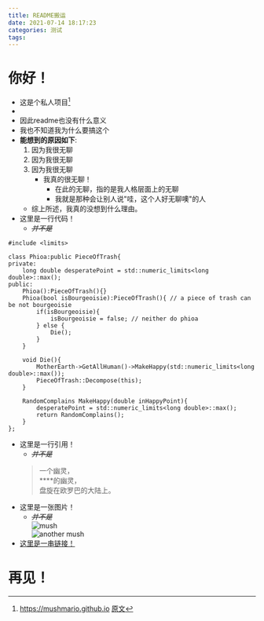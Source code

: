 ```yaml
---
title: README搬运
date: 2021-07-14 18:17:23
categories: 测试
tags:
---
```

# 你好！
- 这是个私人项目[^指private项目]
- [^是说其他人也没法看]: 不会有其他人看
- 因此readme也没有什么意义
- 我也不知道我为什么要搞这个
- **能想到的原因如下**:
	1. 因为我很无聊
	2. 因为我很无聊
	3. 因为我很无聊
		- 我真的很无聊！
			- 在此的无聊，指的是我人格层面上的无聊
			- 我就是那种会让别人说"哇，这个人好无聊噢"的人
	- 综上所述，我真的没想到什么理由。
- 这里是一行代码！
	- ~~*并不是*~~
```
#include <limits>

class Phioa:public PieceOfTrash{
private:
	long double desperatePoint = std::numeric_limits<long double>::max();
public:
	Phioa():PieceOfTrash(){}
	Phioa(bool isBourgeoisie):PieceOfTrash(){ // a piece of trash can be not bourgeoisie
		if(isBourgeoisie){
			isBourgeoisie = false; // neither do phioa
		} else {
			Die();
		}
	}
	
	void Die(){
		MotherEarth->GetAllHuman()->MakeHappy(std::numeric_limits<long double>::max());
		PieceOfTrash::Decompose(this);
	}
	
	RandomComplains MakeHappy(double inHappyPoint){
		desperatePoint = std::numeric_limits<long double>::max();
		return RandomComplains();
	}
}; 
```
- 这里是一行引用！
	- ~~*并不是*~~
	> 一个幽灵，  
	> \*\*\*\*的幽灵，  
	> 盘旋在欧罗巴的大陆上。  
- 这里是一张图片！
   - ~~*并不是*~~  
   ![mush](https://avatars.githubusercontent.com/u/39669570)  
   ![another mush](https://mushmario.github.io/img/avatar.png)  
- [这里是一串链接！](https://mushmario.github.io)

# 再见！
[^指private项目]: https://mushmario.github.io
[原文](https://github.com/mush-and-phioa/mushroom-hexo)